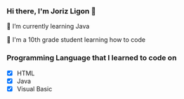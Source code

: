 ### Hi there, I'm Joriz Ligon 👋
🌱 I’m currently learning Java

🌟 I'm a 10th grade student learning how to code

### Programming Language that I learned to code on
- [x] HTML
- [x] Java
- [x] Visual Basic
